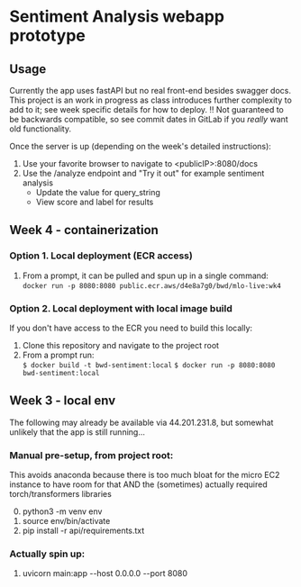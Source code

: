 # Sentiment Analysis webapp prototype
## Usage
Currently the app uses fastAPI but no real front-end besides swagger docs.
This project is an work in progress as class introduces further complexity to add to it; see week specific details for how to deploy.
‼ Not guaranteed to be backwards compatible, so see commit dates in GitLab if you *really* want old functionality.

Once the server is up (depending on the week's detailed instructions):
1. Use your favorite browser to navigate to \<publicIP\>:8080/docs
0. Use the /analyze endpoint and "Try it out" for example sentiment analysis
   * Update the value for query_string
   * View score and label for results


## Week 4 - containerization
### Option 1. Local deployment (ECR access)
1. From a prompt, it can be pulled and spun up in a single command:  
  `docker run -p 8080:8080 public.ecr.aws/d4e8a7g0/bwd/mlo-live:wk4`

### Option 2. Local deployment with local image build
If you don't have access to the ECR you need to build this locally:
1. Clone this repository and navigate to the project root
2. From a prompt run:  
  `$ docker build -t bwd-sentiment:local`
  `$ docker run -p 8080:8080 bwd-sentiment:local`


## Week 3 - local env
The following may already be available via 44.201.231.8, but somewhat unlikely that the app is still running...

### Manual pre-setup, from project root:
This avoids anaconda because there is too much bloat for the micro EC2 instance to have room for that AND the  (sometimes) actually required torch/transformers libraries

0. python3 -m venv env
0. source env/bin/activate
0. pip install -r api/requirements.txt

### Actually spin up:
1. uvicorn main:app --host 0.0.0.0 --port 8080
